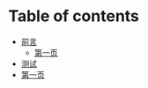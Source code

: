# Table of contents

* [前言](README.md)
  * [第一页](./kindle/ankindle/ankidle魔改.md)
* [测试](ce-shi.md)
* [第一页](./vscode/README.md)
